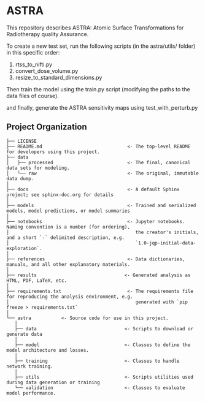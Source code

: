 ASTRA
==============================

This repository describes ASTRA: Atomic Surface Transformations for Radiotherapy quality Assurance.

To create a new test set, run the following scripts (in the astra/utils/ folder) in this specific order:
1. rtss_to_nifti.py
2. convert_dose_volume.py
3. resize_to_standard_dimensions.py

Then train the model using the train.py script (modifying the paths to the data files of course).

and finally, generate the ASTRA sensitivity maps using test_with_perturb.py

Project Organization
------------

    ├── LICENSE
    ├── README.md                               <- The top-level README for developers using this project.
    ├── data
    │   ├── processed                           <- The final, canonical data sets for modeling.
    │   └── raw                                 <- The original, immutable data dump.
    │
    ├── docs                                    <- A default Sphinx project; see sphinx-doc.org for details
    │
    ├── models                                  <- Trained and serialized models, model predictions, or model summaries
    │
    ├── notebooks                               <- Jupyter notebooks. Naming convention is a number (for ordering),
    │                                              the creator's initials, and a short `-` delimited description, e.g.
    │                                              `1.0-jqp-initial-data-exploration`.
    │
    ├── references                              <- Data dictionaries, manuals, and all other explanatory materials.
    │
    ├── results                                <- Generated analysis as HTML, PDF, LaTeX, etc.
    │
    ├── requirements.txt                        <- The requirements file for reproducing the analysis environment, e.g.
    │                                              generated with `pip freeze > requirements.txt`
    │
    └── astra           <- Source code for use in this project.
       │
       ├── data                                <- Scripts to download or generate data
       │
       ├── model                               <- Classes to define the model architecture and losses.
       │
       ├── training                            <- Classes to handle network training.
       │
       ├── utils                               <- Scripts utilities used during data generation or training
       └── validation                          <- Classes to evaluate model performance.